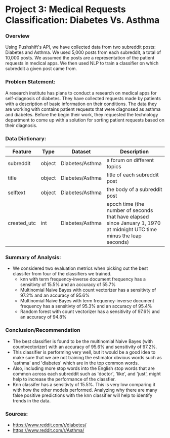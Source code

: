 # Project 3: Medical Requests Classification: Diabetes Vs. Asthma

### Overview
Using Pushshift's API, we have collected data from two subreddit posts: Diabetes and Asthma. We used 5,000 posts from each subreddit, a total of 10,000 posts. We assumed the posts are a representation of the patient requests in medical apps. We then used NLP to train a classifier on which subreddit a given post came from. 

### Problem Statement:
A research institute has plans to conduct a research on medical apps for self-diagnosis of diabetes. 
They have collected requests made by patients with a description of basic information on their conditions. The data they are working with contains patient requests that were diagnosed as asthma and diabetes. 
Before the begin their work, they requested the technology department to come up with a solution for sorting patient requests based on their diagnosis. 


### Data Dictionary:
    
|Feature|Type|Dataset|Description|
|---|---|---|---|
|subreddit|object|Diabetes/Asthma|a forum on different topics|
|title|object|Diabetes/Asthma|title of each subreddit post|
|selftext|object|Diabetes/Asthma|the body of a subreddit post|
|created_utc|int|Diabetes/Asthma|epoch time (the number of seconds that have elapsed since January 1, 1970 at midnight UTC time minus the leap seconds)|


### Summary of Analysis:

- We considered two evaluation metrics when picking out the best classifer from four of the classifiers we trained.
    - knn with term frequency-inverse document frequency has a sensitivty of 15.5% and an accuracy of 55.7%
    - Multinomial Naive Bayes with count vectorizer has a sensitivty of 97.2% and an accuracy of 95.6%
    - Multinomial Naive Bayes with term frequency-inverse document frequency has a sensitivty of 95.3% and an accuracy of 95.4%
    - Random forest with count vectorizer has a sensitivity of 97.6% and an accuracy of 94.8% 


### Conclusion/Recommendation

- The best classifier is found to be the multinomial Naive Bayes (with countvectorizer) with an accuracy of 95.6% and sensitivity of 97.2%. 
- This classifier is performing very well, but it would be a good idea to make sure that we are not training the estimator obvious words such as 'asthma' and 'diabetes' which are in the top common words. 
- Also, including more stop words into the English stop words that are common across each subreddit such as 'doctor', 'like', and 'just', might help to increase the performance of the classfier. 
- Knn classifer has a sensitivty of 15.5%. This is very low comparing it with how the other models performed. Analyzing why there are many false positive predictions with the knn classifier will help to identify trends in the data. 

### Sources: 

- https://www.reddit.com/r/diabetes/
- https://www.reddit.com/r/Asthma/


